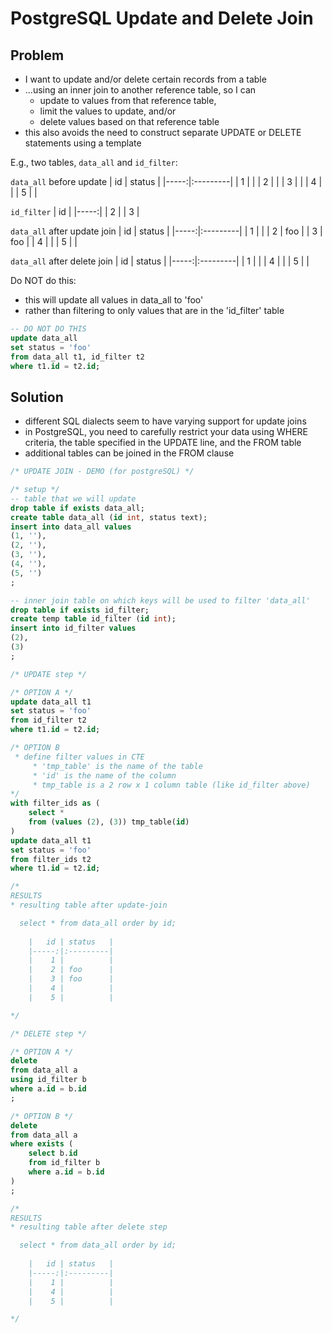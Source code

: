 # PostgreSQL Update and Delete Join

## Problem

* I want to update and/or delete certain records from a table 
* ...using an inner join to another reference table, so I can 
  * update to values from that reference table, 
  * limit the values to update, and/or 
  * delete values based on that reference table
* this also avoids the need to construct separate UPDATE or DELETE statements using a template


E.g., two tables, `data_all` and `id_filter`:

`data_all` before update
|   id | status   |
|-----:|:---------|
|    1 |          |
|    2 |          |
|    3 |          |
|    4 |          |
|    5 |          |


`id_filter`
|   id |
|-----:|
|    2 |
|    3 |


`data_all` after update join
|   id | status   |
|-----:|:---------|
|    1 |          |
|    2 | foo      |
|    3 | foo      |
|    4 |          |
|    5 |          |

`data_all` after delete join
|   id | status   |
|-----:|:---------|
|    1 |          |
|    4 |          |
|    5 |          |

Do NOT do this:
* this will update all values in data_all to 'foo'
* rather than filtering to only values that are in the 'id_filter' table

```sql
-- DO NOT DO THIS
update data_all
set status = 'foo'
from data_all t1, id_filter t2
where t1.id = t2.id;
```

## Solution
* different SQL dialects seem to have varying support for update joins
* in PostgreSQL, you need to carefully restrict your data using WHERE criteria, the table specified in the UPDATE line, and the FROM table
* additional tables can be joined in the FROM clause

```sql
/* UPDATE JOIN - DEMO (for postgreSQL) */

/* setup */
-- table that we will update
drop table if exists data_all;
create table data_all (id int, status text);
insert into data_all values 
(1, ''), 
(2, ''),
(3, ''),
(4, ''),
(5, '')
;

-- inner join table on which keys will be used to filter 'data_all'
drop table if exists id_filter;
create temp table id_filter (id int);
insert into id_filter values 
(2),
(3)
;

/* UPDATE step */

/* OPTION A */
update data_all t1
set status = 'foo'
from id_filter t2
where t1.id = t2.id;

/* OPTION B 
 * define filter values in CTE
     * 'tmp_table' is the name of the table
     * 'id' is the name of the column
     * tmp_table is a 2 row x 1 column table (like id_filter above)
*/
with filter_ids as (
    select * 
    from (values (2), (3)) tmp_table(id)
)
update data_all t1
set status = 'foo'
from filter_ids t2
where t1.id = t2.id;

/*
RESULTS
* resulting table after update-join

  select * from data_all order by id; 
  
    |   id | status   |
    |-----:|:---------|
    |    1 |          |
    |    2 | foo      |
    |    3 | foo      |
    |    4 |          |
    |    5 |          |

*/

/* DELETE step */ 

/* OPTION A */
delete 
from data_all a
using id_filter b
where a.id = b.id
;

/* OPTION B */
delete
from data_all a
where exists (
    select b.id 
    from id_filter b 
    where a.id = b.id
)
;

/*
RESULTS
* resulting table after delete step

  select * from data_all order by id; 
  
    |   id | status   |
    |-----:|:---------|
    |    1 |          |
    |    4 |          |
    |    5 |          |

*/

```
